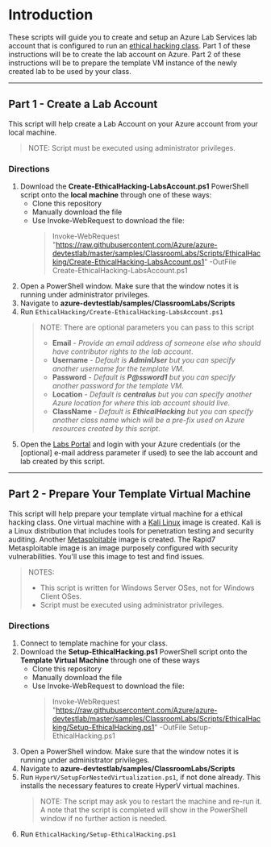 # Introduction
These scripts will guide you to create and setup an Azure Lab Services lab account that is configured to run an [ethical hacking class](https://docs.microsoft.com/en-us/azure/lab-services/classroom-labs/class-type-ethical-hacking). Part 1 of these instructions will be to create the lab account on Azure. Part 2 of these instructions will be to prepare the template VM instance of the newly created lab to be used by your class.

- - - -

## Part 1 - Create a Lab Account 
This script will help create a Lab Account on your Azure account from your local machine.

> NOTE: Script must be executed using administrator privileges.

### Directions
1. Download the **Create-EthicalHacking-LabsAccount.ps1** PowerShell script onto the **local machine** through one of these ways:
     - Clone this repository 
     - Manually download the file
     - Use Invoke-WebRequest to download the file:
          > Invoke-WebRequest "https://raw.githubusercontent.com/Azure/azure-devtestlab/master/samples/ClassroomLabs/Scripts/EthicalHacking/Create-EthicalHacking-LabsAccount.ps1" -OutFile Create-EthicalHacking-LabsAccount.ps1
1. Open a PowerShell window.  Make sure that the window notes it is running under administrator privileges.
1. Navigate to **azure-devtestlab/samples/ClassroomLabs/Scripts**
1. Run `EthicalHacking/Create-EthicalHacking-LabsAccount.ps1`
     > NOTE: There are optional parameters you can pass to this script
     > - **Email** - *Provide an email address of someone else who should have contributor rights to the lab account*.
     > - **Username** - *Default is **AdminUser** but you can specify another username for the template VM*.
     > - **Password** - *Default is **P@ssword1** but you can specify another password for the template VM*.
     > - **Location** - *Default is **centralus** but you can specify another Azure location for where this lab account should live*.
     > - **ClassName** - *Default is **EthicalHacking** but you can specify another class name which will be a pre-fix used on Azure resources created by this script*.
1. Open the [Labs Portal](https://labs.azure.com) and login with your Azure credentials (or the [optional] e-mail address parameter if used) to see the lab account and lab created by this script.

- - - -

## Part 2 - Prepare Your Template Virtual Machine
This script will help prepare your template virtual machine for a ethical hacking class.  One virtual machine with a [Kali Linux](https://www.kali.org/) image is created.  Kali is a Linux distribution that includes tools for penetration testing and security auditing.  Another [Metasploitable](https://github.com/rapid7/metasploitable3) image is created.  The Rapid7 Metasploitable image is an image purposely configured with security vulnerabilities. You'll use this image to test and find issues. 

> NOTES:
> - This script is written for Windows Server OSes, not for Windows Client OSes.
> - Script must be executed using administrator privileges.

### Directions
1. Connect to template machine for your class.
1. Download the **Setup-EthicalHacking.ps1** PowerShell script onto the **Template Virtual Machine** through one of these ways
     - Clone this repository 
     - Manually download the file
     - Use Invoke-WebRequest to download the file:
          > Invoke-WebRequest "https://raw.githubusercontent.com/Azure/azure-devtestlab/master/samples/ClassroomLabs/Scripts/EthicalHacking/Setup-EthicalHacking.ps1" -OutFile Setup-EthicalHacking.ps1
1. Open a PowerShell window.  Make sure that the window notes it is running under administrator privileges.
1. Navigate to **azure-devtestlab/samples/ClassroomLabs/Scripts**
1. Run `HyperV/SetupForNestedVirtualization.ps1`, if not done already.  This installs the necessary features to create HyperV virtual machines. 
     > NOTE: The script may ask you to restart the machine and re-run it.  A note that the script is completed will show in the PowerShell window if no further action is needed.
1. Run `EthicalHacking/Setup-EthicalHacking.ps1`
